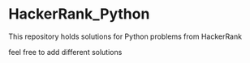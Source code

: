 # HackerRank_Python
This repository holds solutions for Python problems from HackerRank

feel free to add different solutions 
